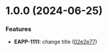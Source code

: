 # 1.0.0 (2024-06-25)


### Features

* **EAPP-1111:** change title ([02e2e77](https://github.com/pvega95/semantic-release-app/commit/02e2e776dcde601fe6b47421fb73d51535a6e368))
